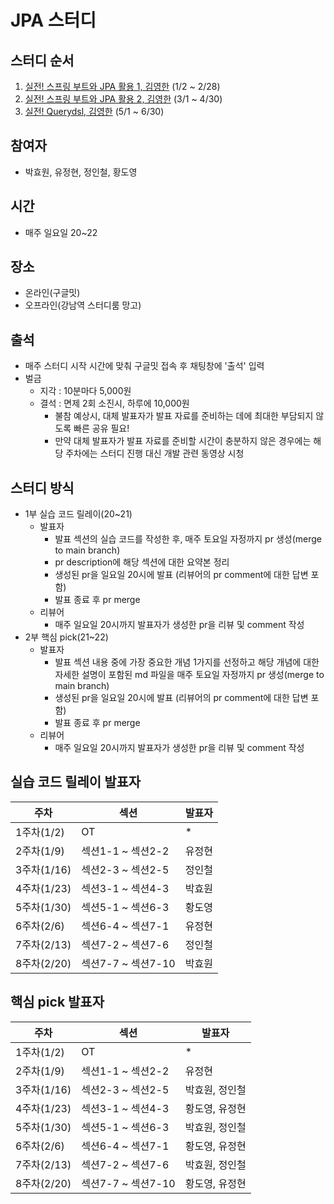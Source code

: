 # JPA 스터디

## 스터디 순서
1. [실전! 스프링 부트와 JPA 활용 1, 김영한](https://www.inflearn.com/course/%EC%8A%A4%ED%94%84%EB%A7%81%EB%B6%80%ED%8A%B8-JPA-%ED%99%9C%EC%9A%A9-1) (1/2 ~ 2/28)
2. [실전! 스프링 부트와 JPA 활용 2, 김영한](https://www.inflearn.com/course/%EC%8A%A4%ED%94%84%EB%A7%81%EB%B6%80%ED%8A%B8-JPA-API%EA%B0%9C%EB%B0%9C-%EC%84%B1%EB%8A%A5%EC%B5%9C%EC%A0%81%ED%99%94) (3/1 ~ 4/30)
3. [실전! Querydsl, 김영한](https://www.inflearn.com/course/Querydsl-%EC%8B%A4%EC%A0%84) (5/1 ~ 6/30)

## 참여자
- 박효원, 유정현, 정인철, 황도영

## 시간
- 매주 일요일 20~22

## 장소
- 온라인(구글밋)
- 오프라인(강남역 스터디룸 망고)

## 출석
- 매주 스터디 시작 시간에 맞춰 구글밋 접속 후 채팅창에 '출석' 입력
- 벌금
  - 지각 : 10분마다 5,000원
  - 결석 : 면제 2회 소진시, 하루에 10,000원
    - 불참 예상시, 대체 발표자가 발표 자료를 준비하는 데에 최대한 부담되지 않도록 빠른 공유 필요!
    - 만약 대체 발표자가 발표 자료를 준비할 시간이 충분하지 않은 경우에는 해당 주차에는 스터디 진행 대신 개발 관련 동영상 시청

## 스터디 방식
- 1부 실습 코드 릴레이(20~21)
  - 발표자
    - 발표 섹션의 실습 코드를 작성한 후, 매주 토요일 자정까지 pr 생성(merge to main branch)
    - pr description에 해당 섹션에 대한 요약본 정리
    - 생성된 pr을 일요일 20시에 발표 (리뷰어의 pr comment에 대한 답변 포함)
    - 발표 종료 후 pr merge
  - 리뷰어
    - 매주 일요일 20시까지 발표자가 생성한 pr을 리뷰 및 comment 작성
- 2부 핵심 pick(21~22)
  - 발표자
    - 발표 섹션 내용 중에 가장 중요한 개념 1가지를 선정하고 해당 개념에 대한 자세한 설명이 포함된 md 파일을 매주 토요일 자정까지 pr 생성(merge to main branch)
    - 생성된 pr을 일요일 20시에 발표 (리뷰어의 pr comment에 대한 답변 포함)
    - 발표 종료 후 pr merge
  - 리뷰어
    - 매주 일요일 20시까지 발표자가 생성한 pr을 리뷰 및 comment 작성

## 실습 코드 릴레이 발표자
|주차|섹션|발표자|
|------|---|---|
|1주차(1/2)|OT|*|
|2주차(1/9)|섹션1-1 ~ 섹션2-2|유정현|
|3주차(1/16)|섹션2-3 ~ 섹션2-5|정인철|
|4주차(1/23)|섹션3-1 ~ 섹션4-3|박효원|
|5주차(1/30)|섹션5-1 ~ 섹션6-3|황도영|
|6주차(2/6)|섹션6-4 ~ 섹션7-1|유정현|
|7주차(2/13)|섹션7-2 ~ 섹션7-6|정인철|
|8주차(2/20)|섹션7-7 ~ 섹션7-10|박효원|

## 핵심 pick 발표자
|주차|섹션|발표자|
|------|---|---|
|1주차(1/2)|OT|*|
|2주차(1/9)|섹션1-1 ~ 섹션2-2|유정현|
|3주차(1/16)|섹션2-3 ~ 섹션2-5|박효원, 정인철|
|4주차(1/23)|섹션3-1 ~ 섹션4-3|황도영, 유정현|
|5주차(1/30)|섹션5-1 ~ 섹션6-3|박효원, 정인철|
|6주차(2/6)|섹션6-4 ~ 섹션7-1|황도영, 유정현|
|7주차(2/13)|섹션7-2 ~ 섹션7-6|박효원, 정인철|
|8주차(2/20)|섹션7-7 ~ 섹션7-10|황도영, 유정현|
